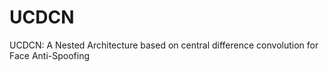 # UCDCN
UCDCN: A Nested Architecture based on central difference convolution for Face Anti-Spoofing
